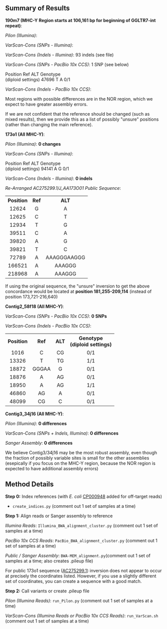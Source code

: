 ## Summary of Results

**190m7 (MHC-Y Region starts at 106,161 bp for beginning of GGLTR7-int repeat)**:

*Pilon (Illumina)*:

*VarScan-Cons (SNPs - Illumina)*:

*VarScan-Cons (Indels - Illumina)*: 93 indels (see file)

*VarScan-Cons (SNPs - PacBio 10x CCS)*: 1 SNP (see below)

  <tbody>
    <tr>
      <th align="center">Position</th>
      <th align="center">Ref</th>
	  <th align="center">ALT</th>
	  <th align="center">Genotype</br>(diploid settings)</th>
    </tr>
    <tr>
	  <td align="center">47696</td>
      <td align="center">T</td>
	  <td align="center">A</td>
	  <td align="center">0/1</td>
    </tr>
</tbody>
</table>

*VarScan-Cons (Indels - PacBio 10x CCS)*:

Most regions with possible differences are in the NOR region, which we expect to have greater assembly errors.

If we are not confident that the reference should be changed (such as mixed results), then we provide this as a list of possibly "unsure" positions (rather than changing the main reference).

**173o1 (All MHC-Y)**:

*Pilon (Illumina)*: **0 changes**

*VarScan-Cons (SNPs - Illumina)*:

  <tbody>
    <tr>
      <th align="center">Position</th>
      <th align="center">Ref</th>
	  <th align="center">ALT</th>
	  <th align="center">Genotype</br>(diploid settings)</th>
    </tr>
    <tr>
	  <td align="center">94141</td>
      <td align="center">A</td>
	  <td align="center">G</td>
	  <td align="center">0/1</td>
    </tr>
</tbody>
</table>


*VarScan-Cons (Indels - Illumina)*: **0 indels**

*Re-Arranged AC275299.1/J_AA173O01 Public Sequence*:

<table>
  <tbody>
    <tr>
      <th align="center">Position</th>
      <th align="center">Ref</th>
	  <th align="center">ALT</th>
    </tr>
    <tr>
	  <td align="center">12624</td>
      <td align="center">G</td>
	  <td align="center">A</td>
    </tr>
    <tr>
	  <td align="center">12625</td>
      <td align="center">C</td>
	  <td align="center">T</td>
    </tr>
    <tr>
	  <td align="center">12934</td>
      <td align="center">T</td>
	  <td align="center">G</td>
    </tr>
    <tr>
	  <td align="center">39511</td>
      <td align="center">C</td>
	  <td align="center">A</td>
    </tr>
    <tr>
	  <td align="center">39820</td>
      <td align="center">A</td>
	  <td align="center">G</td>
    </tr>
    <tr>
	  <td align="center">39821</td>
      <td align="center">T</td>
	  <td align="center">C</td>
    </tr>
    <tr>
	  <td align="center">72789</td>
      <td align="center">A</td>
	  <td align="center">AAAGGGAAGGG</td>
    </tr>
    <tr>
	  <td align="center">166521</td>
      <td align="center">A</td>
	  <td align="center">AAAGGG</td>
    </tr>
    <tr>
	  <td align="center">218968</td>
      <td align="center">A</td>
	  <td align="center">AAAGGG</td>
    </tr>
</tbody>
</table>

If using the original sequence, the "unsure" inversion to get the above concordance would be located at **position 181,255-209,114** (instead of position 173,721-216,640) 

**Contig2_58f18 (All MHC-Y)**:

*VarScan-Cons (SNPs - PacBio 10x CCS)*: **0 SNPs**

*VarScan-Cons (Indels - PacBio 10x CCS)*:

<table>
  <tbody>
    <tr>
      <th align="center">Position</th>
      <th align="center">Ref</th>
	  <th align="center">ALT</th>
	  <th align="center">Genotype</br>(diploid settings)</th>
    </tr>
    <tr>
	  <td align="center">1016</td>
      <td align="center">C</td>
	  <td align="center">CG</td>
	  <td align="center">0/1</td>
    </tr>
    <tr>
	  <td align="center">13326</td>
      <td align="center">T</td>
	  <td align="center">TG</td>
	  <td align="center">1/1</td>
    </tr>
    <tr>
	  <td align="center">18872</td>
      <td align="center">GGGAA</td>
	  <td align="center">G</td>
	  <td align="center">0/1</td>
    </tr>
    <tr>
	  <td align="center">18876</td>
      <td align="center">A</td>
	  <td align="center">AG</td>
	  <td align="center">0/1</td>
    </tr>
    <tr>
	  <td align="center">18950</td>
      <td align="center">A</td>
	  <td align="center">AG</td>
	  <td align="center">1/1</td>
    </tr>
    <tr>
	  <td align="center">46860</td>
      <td align="center">AG</td>
	  <td align="center">A</td>
	  <td align="center">0/1</td>
    </tr>
    <tr>
	  <td align="center">48099</td>
      <td align="center">CG</td>
	  <td align="center">C</td>
	  <td align="center">0/1</td>
    </tr>
</tbody>
</table>

**Contig3_34j16 (All MHC-Y)**:

*Pilon (Illumina)*: **0 differences**

*VarScan-Cons (SNPs + Indels, Illumina)*: **0 differences**

*Sanger Assembly*: **0 differences**

We believe Contig3/34j16 may be the most robust assembly, even though the fraction of possibly variable sites is small for the other assemblies (esepically if you focus on the MHC-Y region, because the NOR region is expected to have additional assembly errors)

## Method Details

**Step 0:** Index references (with *E. coli* [CP000948](https://www.ncbi.nlm.nih.gov/nuccore/CP000948) added for off-target reads)

 - `create_indices.py` (comment out 1 set of samples at a time)
 
**Step 1:** Align reads or Sanger assembly to reference

*Illumina Reads*: `Illumina_BWA_alignment_cluster.py` (comment out 1 set of samples at a time)

*PacBio 10x CCS Reads*: `PacBio_BWA_alignment_cluster.py` (comment out 1 set of samples at a time)

*Public / Sanger Assembly*: `BWA-MEM_alignment.py`(comment out 1 set of samples at a time; also creates .pileup file)

For public 173o1 sequence ([AC275299.1](https://www.ncbi.nlm.nih.gov/nuccore/AC275299.1)) inversion does not appear to occur at precisely the coordinates listed.  However, if you use a slightly different set of coordinates, you can create a sequence with a good match.

**Step 2:** Call variants or create .pileup file

*Pilon (Illumina Reads)*: `run_Pilon.py` (comment out 1 set of samples at a time)

*VarScan-Cons (Illumina Reads or PacBio 10x CCS Reads)*: `run_VarScan.sh` (comment out 1 set of samples at a time)